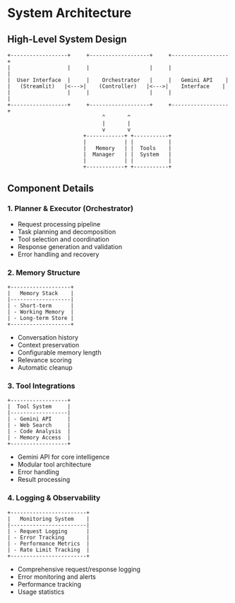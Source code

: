 # System Architecture

## High-Level System Design

```ascii
+------------------+     +-------------------+     +------------------+
|                  |     |                   |     |                  |
|  User Interface  |     |    Orchestrator   |     |   Gemini API    |
|   (Streamlit)   |<--->|    (Controller)   |<--->|    Interface    |
|                  |     |                   |     |                  |
+------------------+     +-------------------+     +------------------+
                              ^       ^
                              |       |
                              v       v
                        +------------+ +-----------+
                        |            | |           |
                        |   Memory   | |  Tools    |
                        |  Manager   | |  System   |
                        |            | |           |
                        +------------+ +-----------+
```

## Component Details

### 1. Planner & Executor (Orchestrator)
- Request processing pipeline
- Task planning and decomposition
- Tool selection and coordination
- Response generation and validation
- Error handling and recovery

### 2. Memory Structure
```ascii
+-------------------+
|   Memory Stack    |
|-------------------|
| - Short-term      |
| - Working Memory  |
| - Long-term Store |
+-------------------+
```
- Conversation history
- Context preservation
- Configurable memory length
- Relevance scoring
- Automatic cleanup

### 3. Tool Integrations
```ascii
+------------------+
|  Tool System     |
|------------------|
| - Gemini API     |
| - Web Search     |
| - Code Analysis  |
| - Memory Access  |
+------------------+
```
- Gemini API for core intelligence
- Modular tool architecture
- Error handling
- Result processing

### 4. Logging & Observability
```ascii
+------------------------+
|   Monitoring System    |
|------------------------|
| - Request Logging      |
| - Error Tracking       |
| - Performance Metrics  |
| - Rate Limit Tracking  |
+------------------------+
```
- Comprehensive request/response logging
- Error monitoring and alerts
- Performance tracking
- Usage statistics
